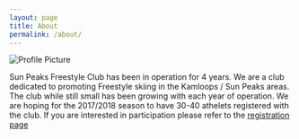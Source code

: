 ```yaml
---
layout: page
title: About
permalink: /about/
---
```


<img src="{{ site.baseurl }}/assets/justin.png" title="Profile Picture" class="profile">

Sun Peaks Freestyle Club has been in operation for 4 years.  We are a club dedicated 
to promoting Freestyle skiing in the Kamloops / Sun Peaks areas.  The club while 
still small has been growing with each year of operation.  We are hoping for the 
2017/2018 season to have 30-40 athelets registered with the club.  If you are interested
in participation please refer to the [registration page](../registration/)

